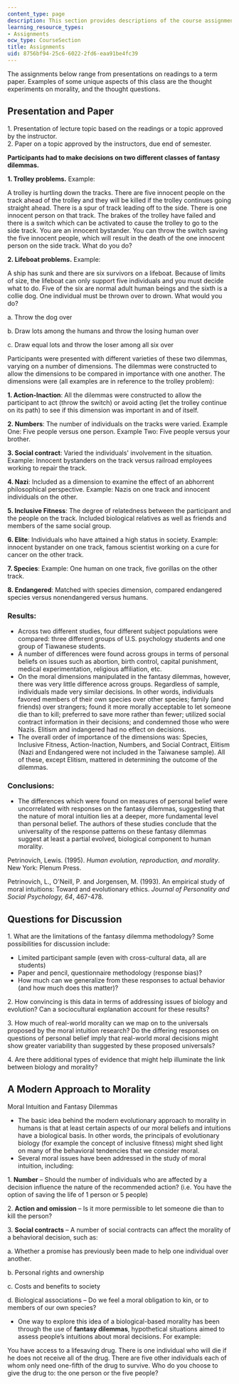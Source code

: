 ```yaml
---
content_type: page
description: This section provides descriptions of the course assignments.
learning_resource_types:
- Assignments
ocw_type: CourseSection
title: Assignments
uid: 8756bf94-25c6-6022-2fd6-eaa91be4fc39
---
```


The assignments below range from presentations on readings to a term paper. Examples of some unique aspects of this class are the thought experiments on morality, and the thought questions.

Presentation and Paper
----------------------

1\. Presentation of lecture topic based on the readings or a topic approved by the instructor.  
2\. Paper on a topic approved by the instructors, due end of semester.

**Participants had to make decisions on two different classes of fantasy dilemmas.**

**1\. Trolley problems.** Example:

A trolley is hurtling down the tracks. There are five innocent people on the track ahead of the trolley and they will be killed if the trolley continues going straight ahead. There is a spur of track leading off to the side. There is one innocent person on that track. The brakes of the trolley have failed and there is a switch which can be activated to cause the trolley to go to the side track. You are an innocent bystander. You can throw the switch saving the five innocent people, which will result in the death of the one innocent person on the side track. What do you do?

**2\. Lifeboat problems.** Example:

A ship has sunk and there are six survivors on a lifeboat. Because of limits of size, the lifeboat can only support five individuals and you must decide what to do. Five of the six are normal adult human beings and the sixth is a collie dog. One individual must be thrown over to drown. What would you do?

a. Throw the dog over

b. Draw lots among the humans and throw the losing human over

c. Draw equal lots and throw the loser among all six over

Participants were presented with different varieties of these two dilemmas, varying on a number of dimensions. The dilemmas were constructed to allow the dimensions to be compared in importance with one another. The dimensions were (all examples are in reference to the trolley problem):

**1\. Action-Inaction**: All the dilemmas were constructed to allow the participant to act (throw the switch) or avoid acting (let the trolley continue on its path) to see if this dimension was important in and of itself.

**2\. Numbers**: The number of individuals on the tracks were varied. Example One: Five people versus one person. Example Two: Five people versus your brother.

**3\. Social contract**: Varied the individuals' involvement in the situation. Example: Innocent bystanders on the track versus railroad employees working to repair the track.

**4\. Nazi**: Included as a dimension to examine the effect of an abhorrent philosophical perspective. Example: Nazis on one track and innocent individuals on the other.

**5\. Inclusive Fitness**: The degree of relatedness between the participant and the people on the track. Included biological relatives as well as friends and members of the same social group.

**6\. Elite**: Individuals who have attained a high status in society. Example: innocent bystander on one track, famous scientist working on a cure for cancer on the other track.

**7\. Species**: Example: One human on one track, five gorillas on the other track.

**8\. Endangered**: Matched with species dimension, compared endangered species versus nonendangered versus humans.

### Results:

*   Across two different studies, four different subject populations were compared: three different groups of U.S. psychology students and one group of Tiawanese students.
*   A number of differences were found across groups in terms of personal beliefs on issues such as abortion, birth control, capital punishment, medical experimentation, religious affiliation, etc.
*   On the moral dimensions manipulated in the fantasy dilemmas, however, there was very little difference across groups. Regardless of sample, individuals made very similar decisions. In other words, individuals favored members of their own species over other species; family (and friends) over strangers; found it more morally acceptable to let someone die than to kill; preferred to save more rather than fewer; utilized social contract information in their decisions; and condemned those who were Nazis. Elitism and indangered had no effect on decisions.
*   The overall order of importance of the dimensions was: Species, Inclusive Fitness, Action-Inaction, Numbers, and Social Contract, Elitism (Nazi and Endangered were not included in the Taiwanese sample). All of these, except Elitism, mattered in determining the outcome of the dilemmas.

### Conclusions:

*   The differences which were found on measures of personal belief were uncorrelated with responses on the fantasy dilemmas, suggesting that the nature of moral intuition lies at a deeper, more fundamental level than personal belief. The authors of these studies conclude that the universality of the response patterns on these fantasy dilemmas suggest at least a partial evolved, biological component to human morality.

Petrinovich, Lewis. (1995). _Human evolution, reproduction, and morality_. New York: Plenum Press.

Petrinovich, L., O'Neill, P. and Jorgensen, M. (1993). An empirical study of moral intuitions: Toward and evolutionary ethics. _Journal of Personality and Social_ _Psychology, 64_, 467-478.

Questions for Discussion
------------------------

1\. What are the limitations of the fantasy dilemma methodology? Some possibilities for discussion include:

*   Limited participant sample (even with cross-cultural data, all are students)
*   Paper and pencil, questionnaire methodology (response bias)?
*   How much can we generalize from these responses to actual behavior (and how much does this matter)?

2\. How convincing is this data in terms of addressing issues of biology and evolution? Can a sociocultural explanation account for these results?

3\. How much of real-world morality can we map on to the universals proposed by the moral intuition research? Do the differing responses on questions of personal belief imply that real-world moral decisions might show greater variability than suggested by these proposed universals?

4\. Are there additional types of evidence that might help illuminate the link between biology and morality?

A Modern Approach to Morality
-----------------------------

Moral Intuition and Fantasy Dilemmas

*   The basic idea behind the modern evolutionary approach to morality in humans is that at least certain aspects of our moral beliefs and intuitions have a biological basis. In other words, the principals of evolutionary biology (for example the concept of inclusive fitness) might shed light on many of the behavioral tendencies that we consider moral.
*   Several moral issues have been addressed in the study of moral intuition, including:

1\. **Number** – Should the number of individuals who are affected by a decision influence the nature of the recommended action? (i.e. You have the option of saving the life of 1 person or 5 people)

2\. **Action and omission** – Is it more permissible to let someone die than to kill the person?

3\. **Social contracts** – A number of social contracts can affect the morality of a behavioral decision, such as:

a. Whether a promise has previously been made to help one individual over another.

b. Personal rights and ownership

c. Costs and benefits to society

d. Biological associations – Do we feel a moral obligation to kin, or to members of our own species?

*   One way to explore this idea of a biological-based morality has been through the use of **fantasy dilemmas**, hypothetical situations aimed to assess people’s intuitions about moral decisions. For example:

You have access to a lifesaving drug. There is one individual who will die if he does not receive all of the drug. There are five other individuals each of whom only need one-fifth of the drug to survive. Who do you choose to give the drug to: the one person or the five people?